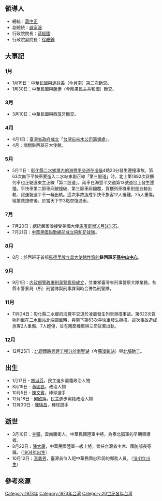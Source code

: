 ## 領導人

  - 總統：[蔣中正](../Page/蔣中正.md "wikilink")
  - 副總統：[嚴家淦](../Page/嚴家淦.md "wikilink")
  - 行政院院長：[蔣經國](../Page/蔣經國.md "wikilink")
  - 行政院副院長：[徐慶鐘](../Page/徐慶鐘.md "wikilink")

## 大事記

### 1月

  - 1月19日：中華民國與[達荷美](../Page/達荷美共和國.md "wikilink")（今貝南）第二次斷交。
  - 1月30日：中華民國與[薩伊](../Page/薩伊.md "wikilink")（今剛果民主共和國）斷交。

### 3月

  - 3月10日：中華民國與[西班牙斷交](https://zh.wikipedia.org/wiki/佛朗哥時期 "wikilink")。

### 4月

  - 4月1日：[臺灣省政府成立](../Page/臺灣省政府.md "wikilink")「[台灣自來水公司籌備處](https://zh.wikipedia.org/wiki/台灣自來水公司 "wikilink")」。
  - 4月：關閉駐西班牙大使館。

### 5月

  - 5月11日：[彰化縣](https://zh.wikipedia.org/wiki/彰化縣 "wikilink")[二水鄉境內的海豐平交道在凌晨](https://zh.wikipedia.org/wiki/二水鄉 "wikilink")4點23分發生邊撞事故。第63次南下平快車要進入二水站東副正線「第三股道」時，北上第1892次貨櫃列車也正駛進東主正線「第二股道」，兩車在海豐平交道第13號道岔上發生邊撞。平快車第二節車廂被撞破、第三節車廂翻覆，貨櫃列車機車則是五軸出軌、貨運裝運平車一輛出軌。這次事故造成平快車旅客12人罹難，25人重傷。經搶救搶修後，於當天下午3點恢復通車。

### 7月

  - 7月20日：總統嚴家淦接受美國大使[馬康衛贈送](https://zh.wikipedia.org/wiki/馬康衛 "wikilink")[月球岩石](../Page/月球.md "wikilink")。
  - 7月21日：[中華民國](../Page/中華民國.md "wikilink")[聯勤總部成立](https://zh.wikipedia.org/wiki/聯勤總部 "wikilink")[飛駝足球隊](../Page/飛駝足球隊.md "wikilink")。

### 8月

  - 8月：於西班牙首都[馬德里設立](https://zh.wikipedia.org/wiki/馬德里 "wikilink")[具大使館性質的](../Page/實質大使館.md "wikilink")**駐西班牙[孫中山中心](../Page/孫中山.md "wikilink")**。

### 9月

  - 9月1日：[內政部警政署刑事警察局成立](https://zh.wikipedia.org/wiki/內政部警政署刑事警察局 "wikilink")，並兼掌臺灣省刑事警察大隊業務，各縣市警察局（所）刑警隊與刑事課同時合併為刑警隊。

### 11月

  - 11月24日：彰化縣二水鄉的海豐平交道於凌晨發生列車擦撞事故。第622次貨物列車在二水車站北端調車時，與南下第63次平快車發生擦撞。這次事故造成旅客2人重傷、7人輕傷，並有兩節機車與三節貨車出軌。

### 12月

  - 12月25日：[北迴鐵路興建工程分於南聖湖](https://zh.wikipedia.org/wiki/北迴鐵路 "wikilink")（今[蘇澳新站](../Page/蘇澳新站.md "wikilink")）與[北埔動工](../Page/北埔車站.md "wikilink")。

## 出生

  - 1月17日 - [林淑芬](../Page/林淑芬.md "wikilink")，民主進步黨籍政治人物
  - 8月19日 - [黃國昌](https://zh.wikipedia.org/wiki/黃國昌 "wikilink")，政治人物
  - 10月5日 - [陳文賓](../Page/陳文賓.md "wikilink")，棒球選手
  - 12月18日 - [何欣純](../Page/何欣純.md "wikilink")，民主進步黨籍政治人物
  - 12月30日 - [陳瑞昌](../Page/陳瑞昌.md "wikilink")，棒球選手

## 逝世

  - 3月10日：[李彌](https://zh.wikipedia.org/wiki/李彌 "wikilink")，雲南騰衝人，中華民國陸軍中將，為泰北孤軍的早期領導者。
  - 8月22日：[陳大慶](../Page/陳大慶.md "wikilink")，中華民國陸軍一級上將，曾任台灣省主席、國防部長等職。（[1904年出生](../Page/1904年.md "wikilink")）
  - 10月12日：[溫勇男](../Page/溫勇男.md "wikilink")，臺灣首位入祀中華民國忠烈祠的郵務人員。（[1941年出生](../Page/1941年臺灣.md "wikilink")）

## 參考來源

[Category:1973年](https://zh.wikipedia.org/wiki/Category:1973年 "wikilink")
[Category:1973年台湾](https://zh.wikipedia.org/wiki/Category:1973年台湾 "wikilink")
[Category:20世纪各年台湾](https://zh.wikipedia.org/wiki/Category:20世纪各年台湾 "wikilink")
